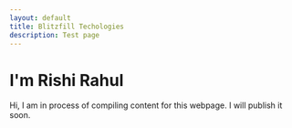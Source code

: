 ```yaml
---
layout: default
title: Blitzfill Techologies
description: Test page
---
```

# I'm Rishi Rahul
Hi, I am in process of compiling content for this webpage. I will publish it soon. 




















